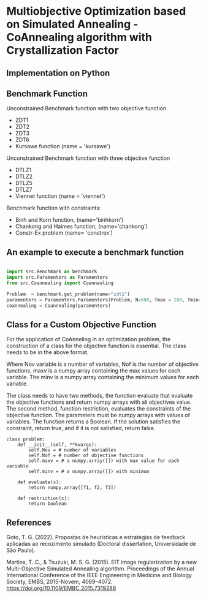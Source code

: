 # Multiobjective Optimization based on Simulated Annealing - CoAnnealing algorithm with Crystallization Factor

## Implementation on Python




## Benchmark Function

Unconstrained Benchmark function with two objective function

* ZDT1
* ZDT2
* ZDT3
* ZDT6
* Kursawe function (name = 'kursawe')

Unconstrained Benchmark function with three objective function

* DTLZ1
* DTLZ2
* DTLZ5
* DTLZ7
* Viennet function (name = 'viennet')

Benchmark function with constraints:

* Binh and Korn function, (name='binhkorn')
* Chankong and Haimes function, (name='chankong')
* Constr-Ex problem (name= 'constrex')




## An example to execute a benchmark function

``` python

import src.Benchmark as benchmark
import src.Paramenters as Paramenters
from src.Coannealing import Coannealing

Problem  = benchmark.get_problem(name="zdt1")
paramenters = Paramenters.Paramenters(Problem, N=500, Tmax = 200, Tmin=0.00000001, SL= 100, HL=75 strategy=3, alpha=0.95)
coannealing = Coannealing(paramenters)

```
## Class for a Custom Objective Function
For the application of CoAnneling in an optimization problem, the construction of a class for the objective function is essential. The class needs to be in the above format. 

Where Nov variable is a number of variables, Nof is the number of objective functions, maxv is a numpy array containing the max values for each variable. The minv is a numpy array containing the minimum values for each variable. 

The class needs to have two methods, the function evaluate that evaluate the objective functions and return numpy arrays with all objectives value. The second method, function restriction, evaluates the constraints of the objective function. The parameters must be numpy arrays with values of variables. The function returns a Boolean. If the solution satisfies the constraint, return true, and if it is not satisfied, return false.

```
class problem:
    def __init__(self, **kwargs):
        self.Nov = # number of variables
        self.Nof = # number of objective functions
        self.maxv = # a numpy.array([]) with max value for each variable 
        self.minv = # a numpy.array([]) with minimum 
    
    def evaluate(x):
        return numpy.array([f1, f2, f3])

    def restriction(x):
        return boolean
```



## References 

Goto, T. G. (2022). Propostas de heurísticas e estratégias de feedback aplicadas ao recozimento simulado (Doctoral dissertation, Universidade de São Paulo).


Martins, T. C., & Tsuzuki, M. S. G. (2015). EIT image regularization by a new Multi-Objective Simulated Annealing algorithm. Proceedings of the Annual International Conference of the IEEE Engineering in Medicine and Biology Society, EMBS, 2015-Novem, 4069–4072. https://doi.org/10.1109/EMBC.2015.7319288


